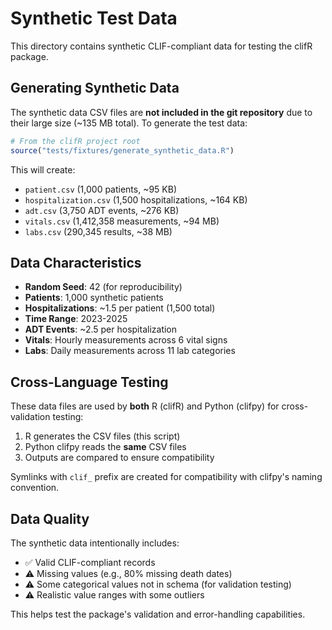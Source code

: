 # Synthetic Test Data

This directory contains synthetic CLIF-compliant data for testing the clifR package.

## Generating Synthetic Data

The synthetic data CSV files are **not included in the git repository** due to their large size (~135 MB total). To generate the test data:

```r
# From the clifR project root
source("tests/fixtures/generate_synthetic_data.R")
```

This will create:
- `patient.csv` (1,000 patients, ~95 KB)
- `hospitalization.csv` (1,500 hospitalizations, ~164 KB)
- `adt.csv` (3,750 ADT events, ~276 KB)
- `vitals.csv` (1,412,358 measurements, ~94 MB)
- `labs.csv` (290,345 results, ~38 MB)

## Data Characteristics

- **Random Seed**: 42 (for reproducibility)
- **Patients**: 1,000 synthetic patients
- **Hospitalizations**: ~1.5 per patient (1,500 total)
- **Time Range**: 2023-2025
- **ADT Events**: ~2.5 per hospitalization
- **Vitals**: Hourly measurements across 6 vital signs
- **Labs**: Daily measurements across 11 lab categories

## Cross-Language Testing

These data files are used by **both** R (clifR) and Python (clifpy) for cross-validation testing:

1. R generates the CSV files (this script)
2. Python clifpy reads the **same** CSV files
3. Outputs are compared to ensure compatibility

Symlinks with `clif_` prefix are created for compatibility with clifpy's naming convention.

## Data Quality

The synthetic data intentionally includes:
- ✅ Valid CLIF-compliant records
- ⚠️ Missing values (e.g., 80% missing death dates)
- ⚠️ Some categorical values not in schema (for validation testing)
- ⚠️ Realistic value ranges with some outliers

This helps test the package's validation and error-handling capabilities.
